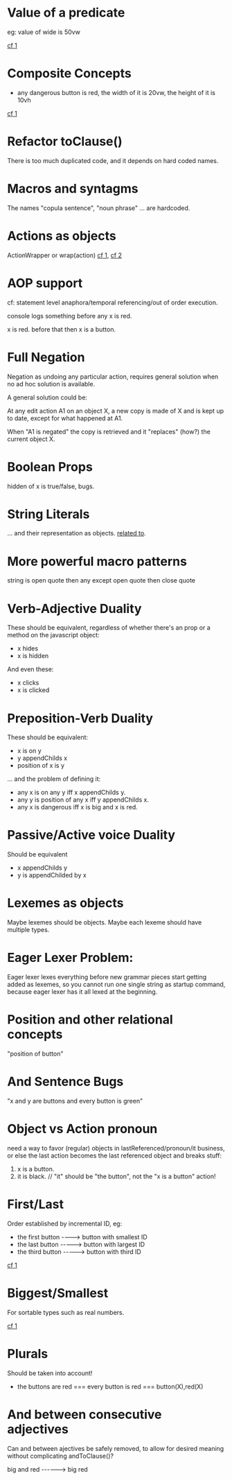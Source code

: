 # Value of a predicate

eg: value of wide is 50vw

[cf 1](#lexemes-as-objects)

# Composite Concepts

* any dangerous button is red, the width of it is 20vw, the height of it is 10vh

[cf 1](#preposition-verb-duality)

# Refactor toClause()

There is too much duplicated code, and it depends on hard coded names.

# Macros and syntagms

The names "copula sentence", "noun phrase" ... are hardcoded.

# Actions as objects

ActionWrapper or wrap(action) [cf 1](#aop-support), [cf 2](#object-vs-action-pronoun)

# AOP support 

cf: statement level anaphora/temporal referencing/out of order execution.

console logs something before any x is red.

x is red. before that then x is a button.


# Full Negation

Negation as undoing any particular action, requires general solution when no ad hoc solution is available.

A general solution could be:

At any edit action A1 on an object X, a new copy is made of X and is kept up to date, except for what happened at A1.

When "A1 is negated" the copy is retrieved and it "replaces" (how?) the current object X.

# Boolean Props

hidden of x is true/false, bugs.

# String Literals 

... and their representation as objects. [related to](#more-powerful-macro-patterns).

# More powerful macro patterns

string is open quote then any except open quote then close quote

# Verb-Adjective Duality

These should be equivalent, regardless of whether there's an prop or a method on the javascript object:

* x hides
* x is hidden

And even these:

* x clicks
* x is clicked

# Preposition-Verb Duality

These should be equivalent:

* x is on y
* y appendChilds x
* position of x is y

... and the problem of defining it:

* any x is on any y iff x appendChilds y.
* any y is position of any x iff y appendChilds x.
* any x is dangerous iff x is big and x is red.

# Passive/Active voice Duality

Should be equivalent

* x appendChilds y
* y is appendChilded by x

# Lexemes as objects

Maybe lexemes should be objects. Maybe each lexeme should have multiple types.

# Eager Lexer Problem:

Eager lexer lexes everything before new grammar pieces start getting added as lexemes, so you cannot run one single string as startup command, because eager lexer has it all lexed at the beginning.


# Position and other relational concepts

"position of button"


# And Sentence Bugs

"x and y are buttons and every button is green"


# Object vs Action pronoun

need a way to favor (regular) objects in lastReferenced/pronoun/it business, or else the last action becomes the last referenced object and breaks stuff:


1. x is a button.
1. it is black. // "it" should be "the button", not the "x is a button" action!


# First/Last

Order established by incremental ID, eg:

* the first button ----> button with smallest ID
* the last button -----> button with largest ID
* the third button -----> button with third ID

[cf 1](#biggestsmallest)

# Biggest/Smallest

For sortable types such as real numbers.

[cf 1](#firstlast)

# Plurals

Should be taken into account!

* the buttons are red === every button is red === button(X),red(X)

# And between consecutive adjectives

Can and between ajectives be safely removed, to allow for desired meaning without complicating andToClause()?

big and red ------> big red




